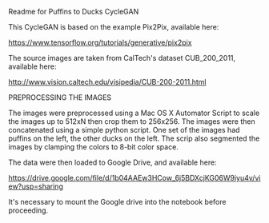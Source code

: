 Readme for Puffins to Ducks CycleGAN

This CycleGAN is based on the example Pix2Pix, available here:

https://www.tensorflow.org/tutorials/generative/pix2pix

The source images are taken from CalTech's dataset CUB_200_2011, available here:

http://www.vision.caltech.edu/visipedia/CUB-200-2011.html

PREPROCESSING THE IMAGES

The images were preprocessed using a Mac OS X Automator Script to scale the images up to 512xN then crop them to 256x256. The images were then concatenated using a simple python script. One set of the images had puffins on the left, the other ducks on the left. The scrip also segmented the images by clamping the colors to 8-bit color space.

The data were then loaded to Google Drive, and available here:

https://drive.google.com/file/d/1b04AAEw3HCow_6j5BDXcjKG06W9iyu4v/view?usp=sharing

It's necessary to mount the Google drive into the notebook before proceeding.